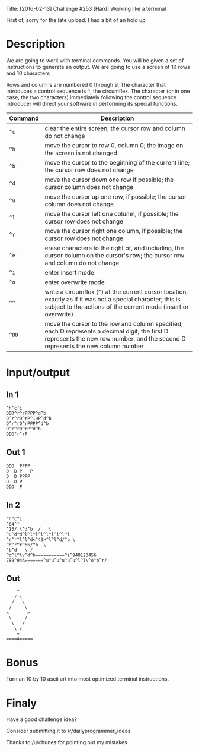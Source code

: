 Title: [2016-02-13] Challenge #253 [Hard] Working like a terminal

First of, sorry for the late upload. I had a bit of an hold up

# Description
We are going to work with terminal commands. You will be given a set of instructions to generate an output.
We are going to use a screen of 10 rows and 10 characters

Rows and columns are numbered 0 through 9. The character that introduces a control sequence is `^`, the circumflex. The character (or in one case, the two characters) immediately following the control sequence introducer will direct your software in performing its special functions.

Command | Description
---|---
`^c` | clear the entire screen; the cursor row and column do not change 
`^h` | move the cursor to row 0, column 0; the image on the screen is not changed 
`^b` | move the cursor to the beginning of the current line; the cursor row does not change 
`^d` | move the cursor down one row if possible; the cursor column does not change 
`^u` | move the cursor up one row, if possible; the cursor column does not change 
`^l` | move the cursor left one column, if possible; the cursor row does not change 
`^r` | move the cursor right one column, if possible; the cursor row does not change 
`^e` | erase characters to the right of, and including, the cursor column on the cursor's row; the cursor row and column do not change 
`^i` | enter insert mode 
`^o` | enter overwrite mode 
`^^` | write a circumflex (`^`) at the current cursor location, exactly as if it was not a special character; this is subject to the actions of the current mode (insert or overwrite) 
`^DD` | move the cursor to the row and column specified; each D represents a decimal digit; the first D represents the new row number, and the second D represents the new column number 

# Input/output

## In 1

    ^h^c^i
    DDD^r^rPPPP^d^b
    D^r^rD^rP^19P^d^b
    D^r^rD^rPPPP^d^b
    D^r^rD^rP^d^b
    DDD^r^rP  
    
## Out 1

    DDD  PPPP 
    D  D P   P
    D  D PPPP 
    D  D P    
    DDD  P 

## In 2

    ^h^c^i
    ^04^^
    ^13/ \^d^b  /   \
    ^u^d^d^l^l^l^l^l^l^l^l^l
    ^r^r^l^l^d<^49>^l^l^d/^b \
    ^d^r^r^66/^b  \
    ^b^d   \ /
    ^d^l^lv^d^b===========^i^94O123456
    789^94A=======^u^u^u^u^u^u^l^l\^o^b^r/

## Out

        ^
       / \
      /   \
     /     \
    <       >
     \     /
      \   /
       \ /
        v
    ====A=====

# Bonus

Turn an 10 by 10 ascii art into most optimized terminal instructions.

# Finaly
Have a good challenge idea?

Consider submitting it to /r/dailyprogrammer_ideas

Thanks to /u/chunes for pointing out my mistakes